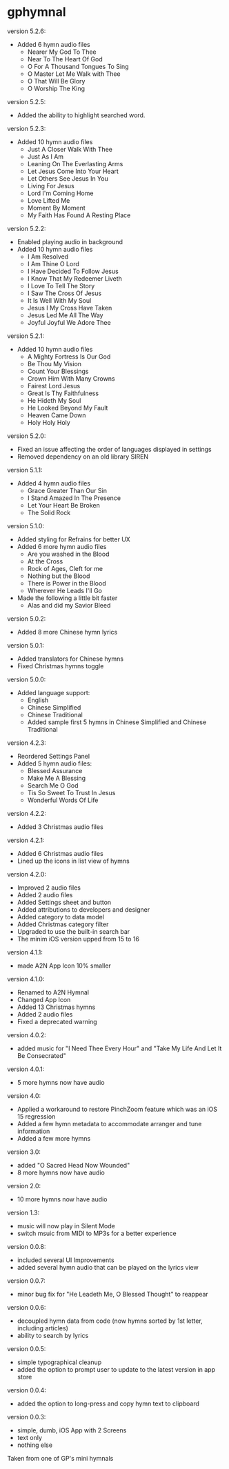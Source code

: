 # gphymnal
version 5.2.6:
- Added 6 hymn audio files
  - Nearer My God To Thee
  - Near To The Heart Of God
  - O For A Thousand Tongues To Sing
  - O Master Let Me Walk with Thee
  - O That Will Be Glory
  - O Worship The King

version 5.2.5:
- Added the ability to highlight searched word.

version 5.2.3:
- Added 10 hymn audio files
  - Just A Closer Walk With Thee
  - Just As I Am
  - Leaning On The Everlasting Arms
  - Let Jesus Come Into Your Heart
  - Let Others See Jesus In You
  - Living For Jesus
  - Lord I'm Coming Home
  - Love Lifted Me
  - Moment By Moment
  - My Faith Has Found A Resting Place

version 5.2.2:
- Enabled playing audio in background
- Added 10 hymn audio files
  - I Am Resolved
  - I Am Thine O Lord
  - I Have Decided To Follow Jesus
  - I Know That My Redeemer Liveth
  - I Love To Tell The Story
  - I Saw The Cross Of Jesus
  - It Is Well With My Soul
  - Jesus I My Cross Have Taken
  - Jesus Led Me All The Way
  - Joyful Joyful We Adore Thee

version 5.2.1:
- Added 10 hymn audio files
  - A Mighty Fortress Is Our God
  - Be Thou My Vision
  - Count Your Blessings
  - Crown Him With Many Crowns
  - Fairest Lord Jesus
  - Great Is Thy Faithfulness
  - He Hideth My Soul
  - He Looked Beyond My Fault
  - Heaven Came Down
  - Holy Holy Holy

version 5.2.0:
- Fixed an issue affecting the order of languages displayed in settings
- Removed dependency on an old library SIREN

version 5.1.1:
- Added 4 hymn audio files
  - Grace Greater Than Our Sin
  - I Stand Amazed In The Presence
  - Let Your Heart Be Broken
  - The Solid Rock

version 5.1.0:
- Added styling for Refrains for better UX
- Added 6 more hymn audio files
  - Are you washed in the Blood
  - At the Cross
  - Rock of Ages, Cleft for me
  - Nothing but the Blood
  - There is Power in the Blood
  - Wherever He Leads I'll Go
- Made the following a little bit faster
  - Alas and did my Savior Bleed

version 5.0.2:
- Added 8 more Chinese hymn lyrics

version 5.0.1:
- Added translators for Chinese hymns
- Fixed Christmas hymns toggle

version 5.0.0:
- Added language support:
  - English
  - Chinese Simplified
  - Chinese Traditional
  - Added sample first 5 hymns in Chinese Simplified and Chinese Traditional

version 4.2.3:
- Reordered Settings Panel
- Added 5 hymn audio files:
  - Blessed Assurance
  - Make Me A Blessing
  - Search Me O God
  - Tis So Sweet To Trust In Jesus
  - Wonderful Words Of Life
  
version 4.2.2:
- Added 3 Christmas audio files

version 4.2.1:
- Added 6 Christmas audio files
- Lined up the icons in list view of hymns

version 4.2.0:
- Improved 2 audio files
- Added 2 audio files
- Added Settings sheet and button
- Added attributions to developers and designer
- Added category to data model
- Added Christmas category filter
- Upgraded to use the built-in search bar
- The minim iOS version upped from 15 to 16

version 4.1.1:
- made A2N App Icon 10% smaller

version 4.1.0:
- Renamed to A2N Hymnal
- Changed App Icon
- Added 13 Christmas hymns
- Added 2 audio files
- Fixed a deprecated warning

version 4.0.2:
- added music for "I Need Thee Every Hour" and "Take My Life And Let It Be Consecrated"

version 4.0.1:
- 5 more hymns now have audio

version 4.0:
- Applied a workaround to restore PinchZoom feature which was an iOS 15 regression
- Added a few hymn metadata to accommodate arranger and tune information
- Added a few more hymns

version 3.0:
- added "O Sacred Head Now Wounded"
- 8 more hymns now have audio

version 2.0:
- 10 more hymns now have audio

version 1.3:
- music will now play in Silent Mode
- switch msuic from MIDI to MP3s for a better experience

version 0.0.8:
- included several UI Improvements
- added several hymn audio that can be played on the lyrics view

version 0.0.7:
- minor bug fix for "He Leadeth Me, O Blessed Thought" to reappear

version 0.0.6:
- decoupled hymn data from code (now hymns sorted by 1st letter, including articles)
- ability to search by lyrics

version 0.0.5:
- simple typographical cleanup
- added the option to prompt user to update to the latest version in app store

version 0.0.4:
- added the option to long-press and copy hymn text to clipboard

version 0.0.3:
- simple, dumb, iOS App with 2 Screens
- text only
- nothing else

Taken from one of GP's mini hymnals

